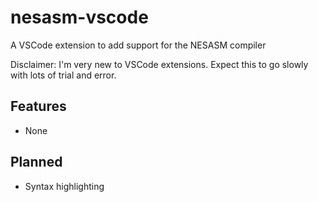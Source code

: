 # nesasm-vscode
A VSCode extension to add support for the NESASM compiler

Disclaimer: I'm very new to VSCode extensions. Expect this to go slowly with lots of trial and error.

## Features
- None

## Planned
- Syntax highlighting



